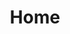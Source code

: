---
html_title: Home
layout: 2006_home
old_website: true
permalink: /151.html
published: true
title: Home
---